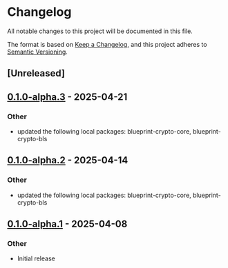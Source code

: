 # Changelog

All notable changes to this project will be documented in this file.

The format is based on [Keep a Changelog](https://keepachangelog.com/en/1.0.0/),
and this project adheres to [Semantic Versioning](https://semver.org/spec/v2.0.0.html).

## [Unreleased]

## [0.1.0-alpha.3](https://github.com/tangle-network/blueprint/compare/blueprint-crypto-sp-core-v0.1.0-alpha.2...blueprint-crypto-sp-core-v0.1.0-alpha.3) - 2025-04-21

### Other

- updated the following local packages: blueprint-crypto-core, blueprint-crypto-bls

## [0.1.0-alpha.2](https://github.com/tangle-network/blueprint/compare/blueprint-crypto-sp-core-v0.1.0-alpha.1...blueprint-crypto-sp-core-v0.1.0-alpha.2) - 2025-04-14

### Other

- updated the following local packages: blueprint-crypto-core, blueprint-crypto-bls

## [0.1.0-alpha.1](https://github.com/tangle-network/blueprint/releases/tag/blueprint-crypto-sp-core-v0.1.0-alpha.1) - 2025-04-08

### Other

- Initial release
